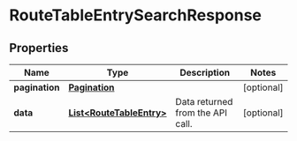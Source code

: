

# RouteTableEntrySearchResponse


## Properties

| Name | Type | Description | Notes |
|------------ | ------------- | ------------- | -------------|
|**pagination** | [**Pagination**](Pagination.md) |  |  [optional] |
|**data** | [**List&lt;RouteTableEntry&gt;**](RouteTableEntry.md) | Data returned from the API call. |  [optional] |



